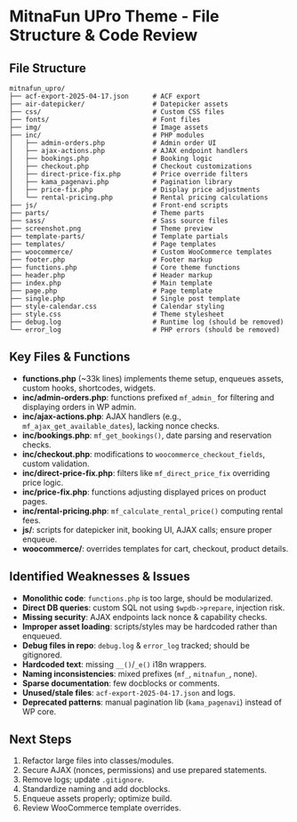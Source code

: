 # MitnaFun UPro Theme - File Structure & Code Review

## File Structure
```
mitnafun_upro/
├── acf-export-2025-04-17.json      # ACF export
├── air-datepicker/                 # Datepicker assets
├── css/                            # Custom CSS files
├── fonts/                          # Font files
├── img/                            # Image assets
├── inc/                            # PHP modules
│   ├── admin-orders.php            # Admin order UI
│   ├── ajax-actions.php            # AJAX endpoint handlers
│   ├── bookings.php                # Booking logic
│   ├── checkout.php                # Checkout customizations
│   ├── direct-price-fix.php        # Price override filters
│   ├── kama_pagenavi.php           # Pagination library
│   ├── price-fix.php               # Display price adjustments
│   └── rental-pricing.php          # Rental pricing calculations
├── js/                             # Front‑end scripts
├── parts/                          # Theme parts
├── sass/                           # Sass source files
├── screenshot.png                  # Theme preview
├── template-parts/                 # Template partials
├── templates/                      # Page templates
├── woocommerce/                    # Custom WooCommerce templates
├── footer.php                      # Footer markup
├── functions.php                   # Core theme functions
├── header.php                      # Header markup
├── index.php                       # Main template
├── page.php                        # Page template
├── single.php                      # Single post template
├── style-calendar.css              # Calendar styling
├── style.css                       # Theme stylesheet
├── debug.log                       # Runtime log (should be removed)
└── error_log                       # PHP errors (should be removed)
```

## Key Files & Functions
- **functions.php** (~33k lines) implements theme setup, enqueues assets, custom hooks, shortcodes, widgets.
- **inc/admin-orders.php**: functions prefixed `mf_admin_` for filtering and displaying orders in WP admin.
- **inc/ajax-actions.php**: AJAX handlers (e.g., `mf_ajax_get_available_dates`), lacking nonce checks.
- **inc/bookings.php**: `mf_get_bookings()`, date parsing and reservation checks.
- **inc/checkout.php**: modifications to `woocommerce_checkout_fields`, custom validation.
- **inc/direct-price-fix.php**: filters like `mf_direct_price_fix` overriding price logic.
- **inc/price-fix.php**: functions adjusting displayed prices on product pages.
- **inc/rental-pricing.php**: `mf_calculate_rental_price()` computing rental fees.
- **js/**: scripts for datepicker init, booking UI, AJAX calls; ensure proper enqueue.
- **woocommerce/**: overrides templates for cart, checkout, product details.

## Identified Weaknesses & Issues
- **Monolithic code**: `functions.php` is too large, should be modularized.
- **Direct DB queries**: custom SQL not using `$wpdb->prepare`, injection risk.
- **Missing security**: AJAX endpoints lack nonce & capability checks.
- **Improper asset loading**: scripts/styles may be hardcoded rather than enqueued.
- **Debug files in repo**: `debug.log` & `error_log` tracked; should be gitignored.
- **Hardcoded text**: missing `__()`/`_e()` i18n wrappers.
- **Naming inconsistencies**: mixed prefixes (`mf_`, `mitnafun_`, none).
- **Sparse documentation**: few docblocks or comments.
- **Unused/stale files**: `acf-export-2025-04-17.json` and logs.
- **Deprecated patterns**: manual pagination lib (`kama_pagenavi`) instead of WP core.

## Next Steps
1. Refactor large files into classes/modules.
2. Secure AJAX (nonces, permissions) and use prepared statements.
3. Remove logs; update `.gitignore`.
4. Standardize naming and add docblocks.
5. Enqueue assets properly; optimize build.
6. Review WooCommerce template overrides.
```
